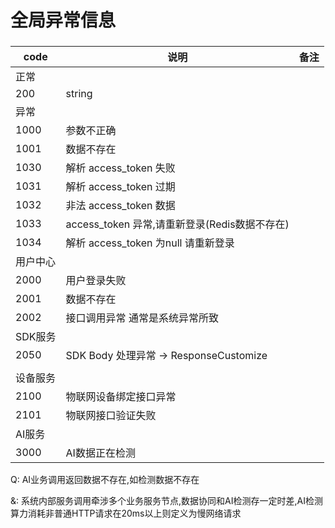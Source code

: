 # 全局异常信息

### 

| code     | 说明                                          | 备注 |
| -------- | --------------------------------------------- | ---- |
| 正常     |                                               |      |
| 200      | string                                        |      |
| 异常     |                                               |      |
| 1000     | 参数不正确                                    |      |
| 1001     | 数据不存在                                    |      |
| 1030     | 解析 access_token 失败                        |      |
| 1031     | 解析 access_token 过期                        |      |
| 1032     | 非法 access_token 数据                        |      |
| 1033     | access_token 异常,请重新登录(Redis数据不存在) |      |
| 1034     | 解析 access_token 为null 请重新登录           |      |
| 用户中心 |                                               |      |
| 2000     | 用户登录失败                                  |      |
| 2001     | 数据不存在                                    |      |
| 2002     | 接口调用异常 通常是系统异常所致               |      |
| SDK服务  |                                               |      |
| 2050     | SDK Body 处理异常 -> ResponseCustomize        |      |
|          |                                               |      |
| 设备服务 |                                               |      |
| 2100     | 物联网设备绑定接口异常                        |      |
| 2101     | 物联网接口验证失败                            |      |
| AI服务   |                                               |      |
| 3000     | AI数据正在检测                                |      |



Q: AI业务调用返回数据不存在,如检测数据不存在

&: 系统内部服务调用牵涉多个业务服务节点,数据协同和AI检测存一定时差,AI检测算力消耗非普通HTTP请求在20ms以上则定义为慢网络请求


